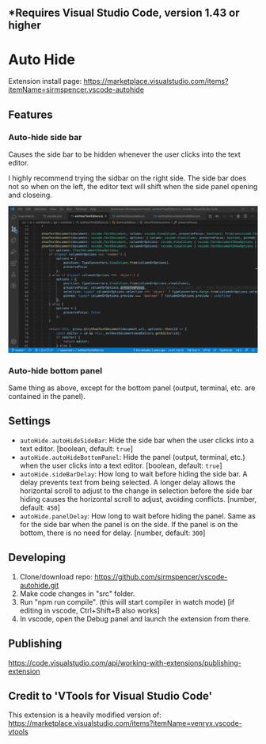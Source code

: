 ## *Requires Visual Studio Code, version 1.43 or higher

# Auto Hide

Extension install page: <https://marketplace.visualstudio.com/items?itemName=sirmspencer.vscode-autohide>

## Features

### Auto-hide side bar
Causes the side bar to be hidden whenever the user clicks into the text editor.

I highly recommend trying the sidbar on the right side.  The side bar does not so when on the left, the editor text will shift when the side panel opening and closeing.

![Auto-hide side bar](Images/Features/AutoHideSideBar.gif)

### Auto-hide bottom panel
Same thing as above, except for the bottom panel (output, terminal, etc. are contained in the panel).

## Settings

* `autoHide.autoHideSideBar`: Hide the side bar when the user clicks into a text editor. [boolean, default: `true`]
* `autoHide.autoHideBottomPanel`: Hide the panel (output, terminal, etc.) when the user clicks into a text editor. [boolean, default: `true`]
* `autoHide.sideBarDelay`: How long to wait before hiding the side bar. A delay prevents text from being selected. A longer delay allows the horizontal scroll to adjust to the change in selection before the side bar hiding causes the horizontal scroll to adjust, avoiding conflicts. [number, default: `450`]
* `autoHide.panelDelay`: How long to wait before hiding the panel. Same as for the side bar when the panel is on the side.  If the panel is on the bottom, there is no need for delay. [number, default: `300`]

## Developing

1) Clone/download repo: https://github.com/sirmspencer/vscode-autohide.git
2) Make code changes in "src" folder.
3) Run "npm run compile". (this will start compiler in watch mode) [if editing in vscode, Ctrl+Shift+B also works]
4) In vscode, open the Debug panel and launch the extension from there.

## Publishing

https://code.visualstudio.com/api/working-with-extensions/publishing-extension

## Credit to 'VTools for Visual Studio Code'

This extension is a heavily modified version of:
<https://marketplace.visualstudio.com/items?itemName=venryx.vscode-vtools>